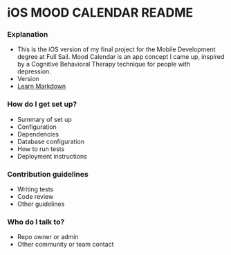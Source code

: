 # iOS MOOD CALENDAR README #



### Explanation ###

* This is the iOS version of my final project for the Mobile Development degree at Full Sail. Mood Calendar is an app concept I came up, inspired by a Cognitive Behavioral Therapy technique for people with depression. 
* Version
* [Learn Markdown](https://bitbucket.org/tutorials/markdowndemo)

### How do I get set up? ###

* Summary of set up
* Configuration
* Dependencies
* Database configuration
* How to run tests
* Deployment instructions

### Contribution guidelines ###

* Writing tests
* Code review
* Other guidelines

### Who do I talk to? ###

* Repo owner or admin
* Other community or team contact

